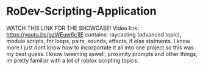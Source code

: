 # RoDev-Scripting-Application
WATCH THIS LINK FOR THE SHOWCASE!
Video link: https://youtu.be/gzWEuw6c1lE
contains:  raycasting (advanced topic), module scripts, for loops, pairs, sounds, effects, if else statments. I know more I just dont know how to incorportate it all into one project so this was my best guess. I know tweening aswell, proximity prompts and other things, im pretty familiar with a lot of roblox scripting topics.

